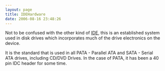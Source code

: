 ```yaml
---
layout: page
title: IDEHardware
date: 2006-08-16 23:48:26
---
```

<p>Not to be confused with the other kind of <a class="wiki" href="/wiki/idetool.html" title="Integrated Development Environment">IDE</a>, this is an established system used in disk drives which incorporates much of the drive electronics on the device.
</p>
<p>It is the standard that is used in all PATA - Parallel ATA and SATA - Serial ATA drives, including CD/DVD Drives. In the case of PATA, it has been a 40 pin IDC header for some time.
</p>
